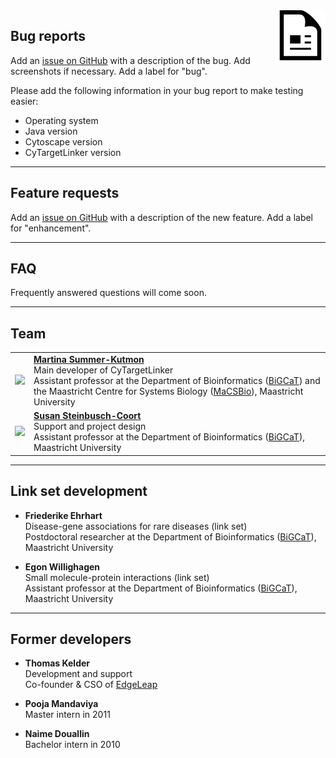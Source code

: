 <img src="images/citation.png" width="80" align="right"/>

## Bug reports
Add an [issue on GitHub](https://github.com/CyTargetLinker/cytargetlinker/issues) with a description of the bug. Add screenshots if necessary. Add a label for "bug".

Please add the following information in your bug report to make testing easier:
* Operating system
* Java version
* Cytoscape version
* CyTargetLinker version

***

## Feature requests
Add an [issue on GitHub](https://github.com/CyTargetLinker/cytargetlinker/issues) with a description of the new feature. Add a label for "enhancement".

***

## FAQ
Frequently answered questions will come soon.

***

## Team
<table border="0">
<tr>
<td><img src="images/mkutmon.jpeg" width="120"/></td>
<td>
<b><a href="https://www.linkedin.com/in/mkutmon/" target="_blank">Martina Summer-Kutmon</a></b>
<br/>Main developer of CyTargetLinker
<br/> Assistant professor at the Department of Bioinformatics (<a href="https://www.bigcat.unimaas.nl/" target="_blank">BiGCaT<a/>) and the Maastricht Centre for Systems Biology (<a href="https://www.maastrichtuniversity.nl/research/maastricht-centre-systems-biology" target="_blank">MaCSBio<a/>), Maastricht University
</td>
</tr>
<tr>
<td><img src="images/scoort.jpeg" width="120"/></td>
<td>
<b><a href="https://www.linkedin.com/in/susan-steinbusch-coort-6a47542/" target="_blank">Susan Steinbusch-Coort</a></b>
<br/> Support and project design
<br/> Assistant professor at the Department of Bioinformatics (<a href="https://www.bigcat.unimaas.nl/" target="_blank">BiGCaT</a>), Maastricht University
</td>
</tr>
</table>


***


## Link set development

* **Friederike Ehrhart**
<br/> Disease-gene associations for rare diseases (link set)
<br/> Postdoctoral researcher at the Department of Bioinformatics ([BiGCaT](https://www.bigcat.unimaas.nl/)), Maastricht University

* **Egon Willighagen**
<br/> Small molecule-protein interactions (link set)
<br/> Assistant professor at the Department of Bioinformatics ([BiGCaT](https://www.bigcat.unimaas.nl/)), Maastricht University


***


## Former developers

* **Thomas Kelder**
<br/> Development and support
<br/> Co-founder & CSO of [EdgeLeap](https://www.edgeleap.com/)

* **Pooja Mandaviya**
<br/> Master intern in 2011

* **Naime Douallin**
<br/> Bachelor intern in 2010
